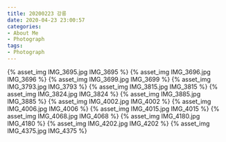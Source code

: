 ```yaml
---
title: 20200223 강릉
date: 2020-04-23 23:00:57
categories:
- About Me
- Photograph
tags:
- Photograph
---
```

{% asset_img IMG_3695.jpg IMG_3695 %}
{% asset_img IMG_3696.jpg IMG_3696 %}
{% asset_img IMG_3699.jpg IMG_3699 %}
{% asset_img IMG_3793.jpg IMG_3793 %}
{% asset_img IMG_3815.jpg IMG_3815 %}
{% asset_img IMG_3824.jpg IMG_3824 %}
{% asset_img IMG_3885.jpg IMG_3885 %}
{% asset_img IMG_4002.jpg IMG_4002 %}
{% asset_img IMG_4006.jpg IMG_4006 %}
{% asset_img IMG_4015.jpg IMG_4015 %}
{% asset_img IMG_4068.jpg IMG_4068 %}
{% asset_img IMG_4180.jpg IMG_4180 %}
{% asset_img IMG_4202.jpg IMG_4202 %}
{% asset_img IMG_4375.jpg IMG_4375 %}
